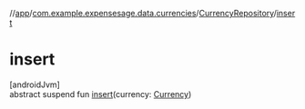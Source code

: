 //[app](../../../index.md)/[com.example.expensesage.data.currencies](../index.md)/[CurrencyRepository](index.md)/[insert](insert.md)

# insert

[androidJvm]\
abstract suspend fun [insert](insert.md)(currency: [Currency](../-currency/index.md))

